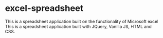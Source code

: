 # excel-spreadsheet
This is a spreadsheet application built on the functionality of Microsoft excel
This is a spreadsheet application built with JQuery, Vanilla JS, HTML and CSS.
